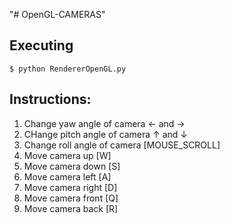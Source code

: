 "# OpenGL-CAMERAS" 
## Executing
`$ python RendererOpenGL.py`
## Instructions:
1. Change yaw angle of camera ← and →
2. CHange pitch angle of camera ↑ and ↓
3. Change roll angle of camera [MOUSE_SCROLL]
4. Move camera up [W]
5. Move camera down [S]
6. Move camera left [A]
7. Move camera right [D]
8. Move camera front [Q]
9. Move camera back [R]
